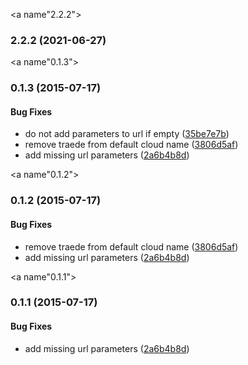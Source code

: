 <a name"2.2.2"></a>
### 2.2.2 (2021-06-27)


<a name"0.1.3"></a>
### 0.1.3 (2015-07-17)


#### Bug Fixes

* do not add parameters to url if empty ([35be7e7b](http://github.com/esbenp/cloudinary-url-resolver.git/commit/35be7e7b))
* remove traede from default cloud name ([3806d5af](http://github.com/esbenp/cloudinary-url-resolver.git/commit/3806d5af))
* add missing url parameters ([2a6b4b8d](http://github.com/esbenp/cloudinary-url-resolver.git/commit/2a6b4b8d))


<a name"0.1.2"></a>
### 0.1.2 (2015-07-17)


#### Bug Fixes

* remove traede from default cloud name ([3806d5af](http://github.com/esbenp/cloudinary-url-resolver.git/commit/3806d5af))
* add missing url parameters ([2a6b4b8d](http://github.com/esbenp/cloudinary-url-resolver.git/commit/2a6b4b8d))


<a name"0.1.1"></a>
### 0.1.1 (2015-07-17)


#### Bug Fixes

* add missing url parameters ([2a6b4b8d](http://github.com/esbenp/cloudinary-url-resolver.git/commit/2a6b4b8d))

